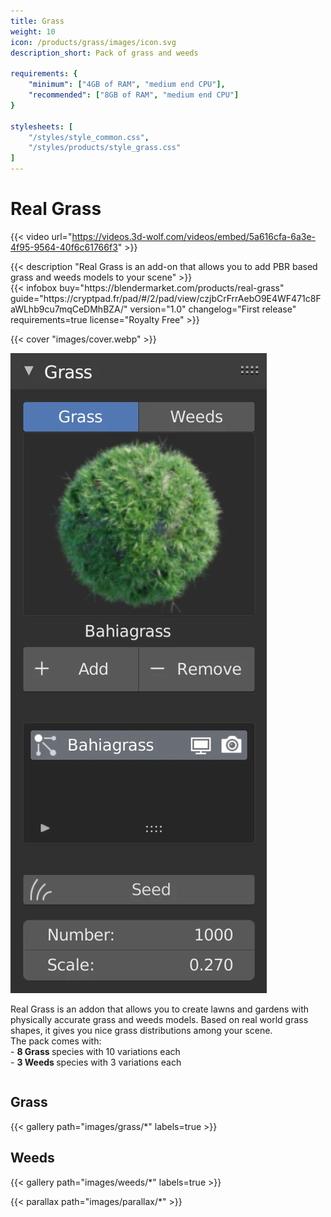 ```yaml
---
title: Grass
weight: 10
icon: /products/grass/images/icon.svg
description_short: Pack of grass and weeds

requirements: {
    "minimum": ["4GB of RAM", "medium end CPU"],
    "recommended": ["8GB of RAM", "medium end CPU"]
}

stylesheets: [
    "/styles/style_common.css",
    "/styles/products/style_grass.css"
]
---
```


# Real Grass

{{< video url="https://videos.3d-wolf.com/videos/embed/5a616cfa-6a3e-4f95-9564-40f6c61766f3" >}}

<div class="space"></div>

<div class="halfpage">
    <div class="column">
	{{< description "Real Grass is an add-on that allows you to add PBR based grass and weeds models to your scene" >}}
    </div>
    <div class="column">
	{{< infobox
	    buy="https://blendermarket.com/products/real-grass"
	    guide="https://cryptpad.fr/pad/#/2/pad/view/czjbCrFrrAebO9E4WF471c8FaWLhb9cu7mqCeDMhBZA/"
	    version="1.0"
	    changelog="First release"
	    requirements=true
	    license="Royalty Free"
	>}}
    </div>
</div>

<div class="space"></div>

{{< cover "images/cover.webp" >}}

<div class="halfpage">
	<div class="column panel">
		<img class="panels" src="images/panel.webp">
	</div>
	<div class="column desc">
		<p>Real Grass is an addon that allows you to create lawns and gardens with physically accurate grass and weeds models.
Based on real world grass shapes, it gives you nice grass distributions among your scene.<br>
The pack comes with:<br>
- <strong>8 Grass </strong>species with 10 variations each<br>
- <strong>3 Weeds </strong>species with 3 variations each
		</p>
	</div>
</div>

<div class="space"></div>

<h2>Grass</h2>
{{< gallery path="images/grass/*" labels=true >}}

<div class="space"></div>

<h2>Weeds</h2>
{{< gallery path="images/weeds/*" labels=true >}}

{{< parallax path="images/parallax/*" >}}
